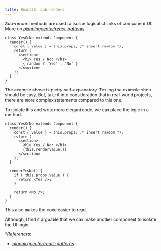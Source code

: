 ```yaml
---
title: ReactJS: sub-renders
---
```


Sub-render methods are used to isolate logical chunks of component UI. More on [*planningcenter/react-patterns*](https://github.com/planningcenter/react-patterns#sub-render).

```es6
class YesOrNo extends Component {
  render() {
    const { value } = this.props; /* insert random */;
    return (
      <section>
        <h1> Yes / No: </h1>
        { random ? 'Yes' : 'No' }
      </section>
    );
  }
}
```

The example above is pretty self-explanatory. Testing the example shou should be easy. But, take it into consideration that in real-world projects, there are more complex statements compared to this one.

To isolate this and write more elegant code, we can place the logic in a method.

```es6
class YesOrNo extends Component {
  render() {
    const { value } = this.props; /* insert random */;
    return (
      <section>
        <h1> Yes / No: </h1>
        {this.renderValue()}
      </section>
    );
  }
  
  renderYesNo() {
    if ( this.props.value ) {
      return <Yes />;
    }
    
    return <No />;
  }
}
```

This also makes the code easier to read.

Although, I find it arguable that we can make another component to isolate the UI logic.

**References*:
- [*planningcenter/react-patterns*](https://github.com/planningcenter/react-patterns#sub-render)
